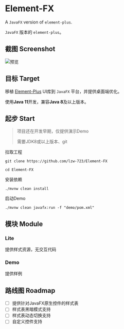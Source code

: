 # Element-FX

A `JavaFX` version of `element-plus`.

`JavaFX` 版本的 `element-plus`。

## 截图 Screenshot

![预览](https://img1.imgtp.com/2023/03/21/XiFkZi7i.gif)

## 目标 Target

移植 [Element-Plus](https://element-plus.org) UI库到 `JavaFX` 平台，并提供桌面端优化。

使用**Java 11**开发，兼容**Java 8**及以上版本。

## 起步 Start

> 项目还在开发早期，仅提供演示Demo
>
> 需要JDK8或以上版本、git

拉取工程

```shell
git clone https://github.com/lzw-723/Element-FX

cd Element-FX
```

安装依赖

```shell
./mvnw clean install
```

启动Demo

```shell
./mvnw clean javafx:run -f "demo/pom.xml"
```

## 模块 Module

### Lite

提供样式资源，无交互代码

### Demo

提供样例

## 路线图 Roadmap

* [ ] 提供针对JavaFX原生控件的样式表
* [ ] 样式表黑暗模式支持
* [ ] 样式表动态切换支持
* [ ] 自定义控件支持
